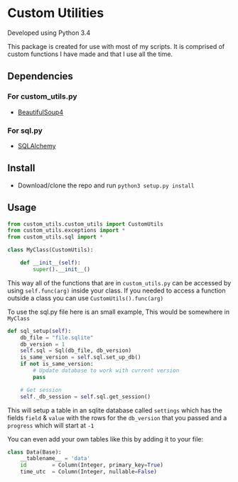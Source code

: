 # Custom Utilities

Developed using Python 3.4  

This package is created for use with most of my scripts. It is comprised of custom functions I have made and that I use all the time.

## Dependencies
### For custom_utils.py
- [BeautifulSoup4](https://pypi.python.org/pypi/beautifulsoup4)

### For sql.py
- [SQLAlchemy](https://pypi.python.org/pypi/SQLAlchemy)

## Install
- Download/clone the repo and run `python3 setup.py install`

## Usage
```python
from custom_utils.custom_utils import CustomUtils
from custom_utils.exceptions import *
from custom_utils.sql import *

class MyClass(CustomUtils):

    def __init__(self):
        super().__init__()
```
This way all of the functions that are in `custom_utils.py` can be accessed by using `self.func(arg)` inside your class. If you needed to access a function outside a class you can use `CustomUtils().func(arg)`

To use the sql.py file here is an small example, This would be somewhere in `MyClass`
```python
def sql_setup(self):
    db_file = "file.sqlite"
    db_version = 1
    self.sql = Sql(db_file, db_version)
    is_same_version = self.sql.set_up_db()
    if not is_same_version:
        # Update database to work with current version
        pass

    # Get session
    self._db_session = self.sql.get_session()
```
This will setup a table in an sqlite database called `settings` which has the fields `field` & `value` with the rows for the `db_version` that you passed and a `progress` which will start at `-1`

You can even add your own tables like this by adding it to your file:  
```python
class Data(Base):
    __tablename__ = 'data'
    id        = Column(Integer, primary_key=True)
    time_utc  = Column(Integer, nullable=False)
```